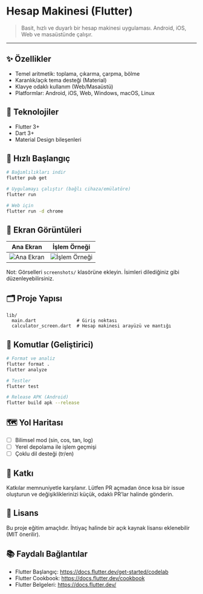 # Hesap Makinesi (Flutter)

> Basit, hızlı ve duyarlı bir hesap makinesi uygulaması. Android, iOS, Web ve masaüstünde çalışır.

---

## ✨ Özellikler

- Temel aritmetik: toplama, çıkarma, çarpma, bölme
- Karanlık/açık tema desteği (Material)
- Klavye odaklı kullanım (Web/Masaüstü)
- Platformlar: Android, iOS, Web, Windows, macOS, Linux

## 🧰 Teknolojiler

- Flutter 3+
- Dart 3+
- Material Design bileşenleri

## 🚀 Hızlı Başlangıç

```bash
# Bağımlılıkları indir
flutter pub get

# Uygulamayı çalıştır (bağlı cihaza/emülatöre)
flutter run

# Web için
flutter run -d chrome
```

## 📸 Ekran Görüntüleri

| Ana Ekran | İşlem Örneği |
| --- | --- |
| ![Ana Ekran](screenshots/screen1.png) | ![İşlem Örneği](screenshots/screen2.png) |

Not: Görselleri `screenshots/` klasörüne ekleyin. İsimleri dilediğiniz gibi düzenleyebilirsiniz.

## 🗂️ Proje Yapısı

```
lib/
  main.dart               # Giriş noktası
  calculator_screen.dart  # Hesap makinesi arayüzü ve mantığı
```

## 🔧 Komutlar (Geliştirici)

```bash
# Format ve analiz
flutter format .
flutter analyze

# Testler
flutter test

# Release APK (Android)
flutter build apk --release
```

## 🗺️ Yol Haritası

- [ ] Bilimsel mod (sin, cos, tan, log)
- [ ] Yerel depolama ile işlem geçmişi
- [ ] Çoklu dil desteği (tr/en)

## 🤝 Katkı

Katkılar memnuniyetle karşılanır. Lütfen PR açmadan önce kısa bir issue oluşturun ve değişikliklerinizi küçük, odaklı PR’lar halinde gönderin.

## 📄 Lisans

Bu proje eğitim amaçlıdır. İhtiyaç halinde bir açık kaynak lisansı eklenebilir (MIT önerilir).

## 📚 Faydalı Bağlantılar

- Flutter Başlangıç: https://docs.flutter.dev/get-started/codelab
- Flutter Cookbook: https://docs.flutter.dev/cookbook
- Flutter Belgeleri: https://docs.flutter.dev/
